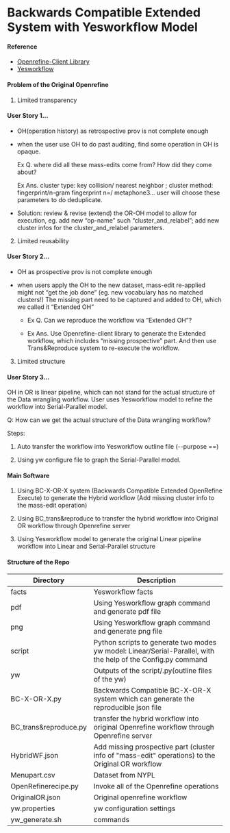 Backwards Compatible Extended System  with Yesworkflow Model
=====================================

#### Reference
- [Openrefine-Client Library ](https://github.com/opencultureconsulting/openrefine-client)
- [Yesworkflow](https://github.com/yesworkflow-org/yw-prototypes)



#### Problem of the Original Openrefine 

1. Limited transparency

#### User Story 1...

- OH(operation history) as retrospective prov is not complete enough

- when the user use OH to do past auditing, find some operation in OH is opaque.
    
    Ex Q. where did all these mass-edits come from? How did they come about? 
    
    Ex Ans. cluster type: key collision/ nearest neighbor ;  cluster method: fingerprint/n-gram fingerprint n=/ metaphone3…
user will choose these parameters to do deduplicate. 

- Solution: review & revise (extend) the OR-OH model to allow for execution, eg. add new “op-name” such “cluster_and_relabel”; add new cluster infos for the cluster_and_relabel parameters.

2. Limited reusability

#### User Story 2...

- OH as prospective prov is not complete enough

- when users apply the OH to the new dataset, mass-edit re-applied might not “get the job done” (eg. new vocabulary has no matched clusters!) The missing part need to be captured and added to OH, which we called it “Extended OH”

     - Ex Q. Can we reproduce the workflow via “Extended OH”?
     
     - Ex Ans. Use Openrefine-client library to generate the Extended workflow, which includes “missing prospective” part. And then use Trans&Reproduce system to re-execute the workflow.


3. Limited structure 

#### User Story 3...

OH in OR is linear pipeline, which can not stand for the actual structure of the Data wrangling workflow. User uses Yesworkflow model to refine the workflow into Serial-Parallel model. 

Q: How can we get the actual structure of the Data wrangling workflow?

Steps:

1. Auto transfer the workflow into Yesworkflow outline file (--purpose ==)

2. Using yw configure file to graph the Serial-Parallel model.


#### Main Software

1. Using BC-X-OR-X system (Backwards Compatible Extended OpenRefine Execute) to generate the Hybrid workflow (Add missing cluster info to the mass-edit operation)

2. Using BC_trans&reproduce to transfer the hybrid workflow into Original OR workflow through Openrefine server

3. Using Yesworkflow model to generate the original Linear pipeline workflow into Linear and Serial-Parallel structure



#### Structure of the Repo

Directory            | Description
---------------------|-----------
facts                | Yesworkflow facts
pdf                  | Using Yesworkflow graph command and generate pdf file
png                  | Using Yesworkflow graph command and generate png file
script               | Python scripts to generate two modes yw model: Linear/Serial-Parallel, with the help of the Config.py command
yw                   | Outputs of the script/.py(outline files of the yw)
BC-X-OR-X.py         | Backwards Compatible BC-X-OR-X system which can generate the reproducible json file
BC_trans&reproduce.py| transfer the hybrid workflow into original Openrefine workflow through Openrefine server
HybridWF.json        | Add missing prospective part (cluster info of "mass-edit" operations) to the Original OR workflow
Menupart.csv         | Dataset from NYPL 
OpenRefinerecipe.py  | Invoke all of the Openrefine operations 
OriginalOR.json      | Original openrefine workflow 
yw.properties        | yw configuration settings
yw_generate.sh       | commands
